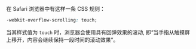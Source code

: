 在 Safari 浏览器中有这样一条 CSS 规则：

```CSS
-webkit-overflow-scrolling: touch;
```

当其样式值为 `touch` 时，浏览器会使用具有回弹效果的滚动, 即“当手指从触摸屏上移开，内容会继续保持一段时间的滚动效果”。


